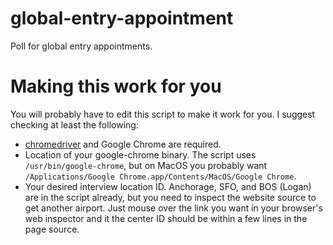 # global-entry-appointment
Poll for global entry appointments.

# Making this work for you
You will probably have to edit this script to make it work for you. I suggest checking at least the following:

- [chromedriver](https://chromedriver.chromium.org/downloads) and Google Chrome are required.
- Location of your google-chrome binary. The script uses `/usr/bin/google-chrome`, but on MacOS you probably want `/Applications/Google Chrome.app/Contents/MacOS/Google Chrome`.
- Your desired interview location ID. Anchorage, SFO, and BOS (Logan) are in the script already, but you need to inspect the website source to get another airport. Just mouse over the link you want in your browser's web inspector and it the center ID should be within a few lines in the page source.

